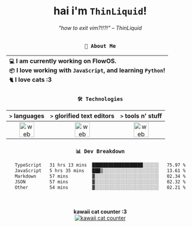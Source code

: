 <div align="center">
  
  # hai i'm `ThinLiquid`!
  ###### "how to exit vim?!!?!" – ThinLiquid
  
  ### `👤 About Me`

  | `💻`  I am currently working on __FlowOS__.<br/>`📦`  I love working with `JavaScript`, and learning `Python`!</br>`🐈`  I love cats :3 |
  |:---|

  
  ### `🛠️ Technologies`
  
  | `>` **languages**  | `>` **glorified text editors** | `>` **tools n' stuff** |
  |:------------------:|:------------------------------:|:----------------------:|
  | <img src="https://skillicons.dev/icons?i=ts,js,react" alt="web dev" height="40"/> | <img src="https://skillicons.dev/icons?i=vscode,neovim" alt="web dev" height="40"/> | <img src="https://skillicons.dev/icons?i=bash,git" alt="web dev" height="40"/> |
  
  ### `📊 Dev Breakdown`
  
  <!--START_SECTION:waka-->

```txt
TypeScript   31 hrs 13 mins  ███████████████████░░░░░░   75.97 %
JavaScript   5 hrs 35 mins   ███▒░░░░░░░░░░░░░░░░░░░░░   13.61 %
Markdown     57 mins         ▓░░░░░░░░░░░░░░░░░░░░░░░░   02.34 %
JSON         57 mins         ▓░░░░░░░░░░░░░░░░░░░░░░░░   02.32 %
Other        54 mins         ▓░░░░░░░░░░░░░░░░░░░░░░░░   02.21 %
```

<!--END_SECTION:waka-->
  
  <br/><br/>
  <b>kawaii cat counter :3</b><br/>
  [![kawaii cat counter](https://count.getloli.com/get/@ThinLiquid?theme=moebooru)](https://moe-counter.glitch.me)
</div>

